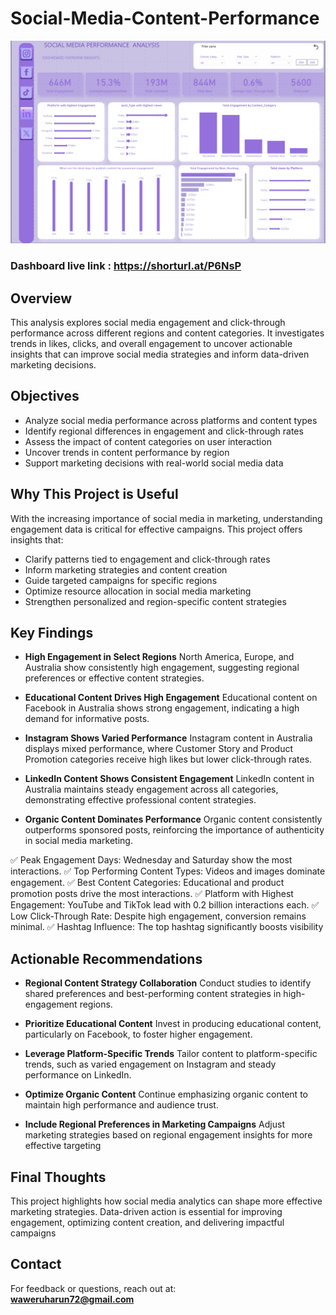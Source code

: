 #  Social-Media-Content-Performance

![Social Media Dashboard](https://github.com/Haruharun/Social-Media-Content-Performance-/blob/7d2ff3fb70a0c904edef0740fb3df51fcea5fe57/Screenshot%202025-06-12%20140013.png)

### Dashboard live link : https://shorturl.at/P6NsP


## Overview  
This analysis explores social media engagement and click-through performance across different regions and content categories. It investigates trends in likes, clicks, and overall engagement to uncover actionable insights that can improve social media strategies and inform data-driven marketing decisions.


## Objectives
- Analyze social media performance across platforms and content types
- Identify regional differences in engagement and click-through rates
- Assess the impact of content categories on user interaction
- Uncover trends in content performance by region
- Support marketing decisions with real-world social media data




## Why This Project is Useful  
With the increasing importance of social media in marketing, understanding engagement data is critical for effective campaigns. This project offers insights that:
- Clarify patterns tied to engagement and click-through rates
- Inform marketing strategies and content creation
- Guide targeted campaigns for specific regions
- Optimize resource allocation in social media marketing
- Strengthen personalized and region-specific content strategies



## Key Findings

- **High Engagement in Select Regions**
North America, Europe, and Australia show consistently high engagement, suggesting regional preferences or effective content strategies.

- **Educational Content Drives High Engagement**
Educational content on Facebook in Australia shows strong engagement, indicating a high demand for informative posts.

- **Instagram Shows Varied Performance**
Instagram content in Australia displays mixed performance, where Customer Story and Product Promotion categories receive high likes but lower click-through rates.

- **LinkedIn Content Shows Consistent Engagement**
LinkedIn content in Australia maintains steady engagement across all categories, demonstrating effective professional content strategies.

- **Organic Content Dominates Performance**
Organic content consistently outperforms sponsored posts, reinforcing the importance of authenticity in social media marketing.

✅ Peak Engagement Days: Wednesday and Saturday show the most interactions.
✅ Top Performing Content Types: Videos and images dominate engagement.
✅ Best Content Categories: Educational and product promotion posts drive the most interactions.
✅ Platform with Highest Engagement: YouTube and TikTok lead with 0.2 billion interactions each.
✅ Low Click-Through Rate: Despite high engagement, conversion remains minimal.
✅ Hashtag Influence: The top hashtag significantly boosts visibility



## Actionable Recommendations

- **Regional Content Strategy Collaboration**
Conduct studies to identify shared preferences and best-performing content strategies in high-engagement regions.

- **Prioritize Educational Content**
Invest in producing educational content, particularly on Facebook, to foster higher engagement.

- **Leverage Platform-Specific Trends**
Tailor content to platform-specific trends, such as varied engagement on Instagram and steady performance on LinkedIn.

- **Optimize Organic Content**
Continue emphasizing organic content to maintain high performance and audience trust.

- **Include Regional Preferences in Marketing Campaigns**
Adjust marketing strategies based on regional engagement insights for more effective targeting




## Final Thoughts  
This project highlights how social media analytics can shape more effective marketing strategies. Data-driven action is essential for improving engagement, optimizing content creation, and delivering impactful campaigns


## Contact  
For feedback or questions, reach out at:  
**waweruharun72@gmail.com**

